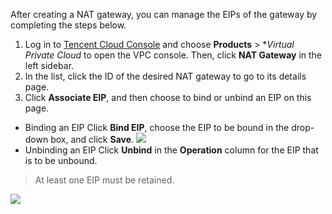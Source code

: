 After creating a NAT gateway, you can manage the EIPs of the gateway by completing the steps below.
1. Log in to [Tencent Cloud Console](https://console.cloud.tencent.com/) and choose **Products** > **Virtual Private Cloud* to open the VPC console. Then, click **NAT Gateway** in the left sidebar.
2. In the list, click the ID of the desired NAT gateway to go to its details page.
3. Click **Associate EIP**, and then choose to bind or unbind an EIP on this page.
 - Binding an EIP
 Click **Bind EIP**, choose the EIP to be bound in the drop-down box, and click **Save**.
 ![](https://main.qcloudimg.com/raw/3e7dfc90ae287397ec5c36342b990915.png)
 - Unbinding an EIP
 Click **Unbind** in the **Operation** column for the EIP that is to be unbound.
 >At least one EIP must be retained.
 >
 ![](https://main.qcloudimg.com/raw/d0f7274dc7492481e4282a8cd20c1d38.png)
